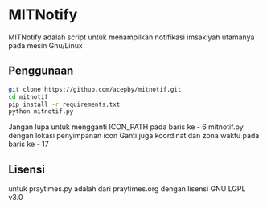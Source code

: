 # MITNotify
MITNotify adalah script untuk menampilkan notifikasi imsakiyah utamanya pada mesin Gnu/Linux

## Penggunaan 
```bash
git clone https://github.com/acepby/mitnotif.git
cd mitnotif
pip install -r requirements.txt
python mitnotif.py
```
Jangan lupa untuk mengganti ICON_PATH pada baris ke - 6 mitnotif.py
dengan lokasi penyimpanan icon 
Ganti juga koordinat dan zona waktu pada baris ke - 17 

## Lisensi
untuk praytimes.py adalah dari praytimes.org dengan lisensi GNU LGPL v3.0 

 
